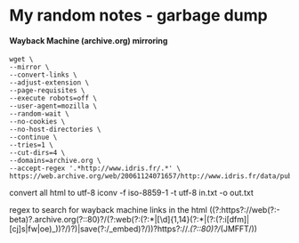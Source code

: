 # My random notes - garbage dump

#### Wayback Machine (archive.org) mirroring
    wget \
    --mirror \
    --convert-links \
    --adjust-extension \
    --page-requisites \
    --execute robots=off \
    --user-agent=mozilla \
    --random-wait \
    --no-cookies \
    --no-host-directories \
    --continue \
    --tries=1 \
    --cut-dirs=4 \
    --domains=archive.org \
    --accept-regex '.*http://www.idris.fr/.*' \
    https://web.archive.org/web/20061124071657/http://www.idris.fr/data/publications/JMFFT/
    
convert all html to utf-8
    iconv  -f iso-8859-1  -t utf-8  in.txt  -o out.txt
    
regex to search for wayback machine links in the html
    ((?:https?:\/\/web(?:-beta)?\.archive\.org(?::80)?\/(?:web(?:(?:\*|[\d]{1,14}(?:\*|(?:(?:i[dfm]|[cj]s|fw|oe)_))?\/)?)|save(?:\/_embed)?\/))?https?:\/\/.*(?::80)?\/*(JMFFT\/))
